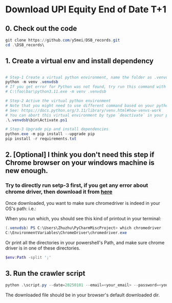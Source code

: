 # Download UPI Equity End of Date T+1

## 0. Check out the code

```powershell
git clone https://github.com/y5mei/DSB_records.git
cd .\DSB_records\ 
```

## 1. Create a virtual env and install dependency


```powershell

# Step-1 Create a virtual python environment, name the folder as .venvdsb
python -m venv .venvdsb
# If you get error for Python was not found, try run this command with your absolute python3 path:
# C:\foo\bar\python3.11.exe -m venv .venvdsb

# Step-2 Active the virtual python environment
# Note that you might need to use different command based on your python version
# See: https://docs.python.org/3.11/library/venv.html#how-venvs-work
# You can abort this virtual environment by type `deactivate` in your powershell terminal at any time.
.\.venvdsb\bin\Activate.ps1

# Step-3 Upgrade pip and install dependencies
python.exe -m pip install --upgrade pip
pip install -r requirements.txt
```

## 2. [Optional] I think you don't need this step if Chrome browser on your windows machine is new enough.


### Try to directly run setp-3 first, if you get any error about chrome driver, then download it from [here](https://googlechromelabs.github.io/chrome-for-testing/#stable)

Once downloaded, you want to make sure chromedriver is indeed in your OS's path: i.e.:

When you run which, you should see this kind of printout in your terminal:

```powershell
(.venvdsb) PS C:\Users\Zhuzhu\PyCharmMiscProject> which chromedriver
C:\EnvironmentVariables\ChromeDriver\chromedriver.exe
```

Or print all the directories in your powershell's Path, and make sure chrome driver is in one of these directories.

```powershell
$env:Path -split ';'
```

## 3. Run the crawler script 

```powershell
python .\script.py --date=20250101 --email=<your_email> --password=<your_password>
```

The downloaded file should be in your browser's default downloaded dir.
